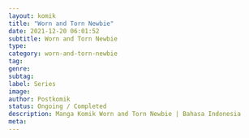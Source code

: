 ```yaml
---
layout: komik
title: "Worn and Torn Newbie"
date: 2021-12-20 06:01:52
subtitle: Worn and Torn Newbie
type: 
category: worn-and-torn-newbie
tag: 
genre: 
subtag: 
label: Series
image: 
author: Postkomik
status: Ongoing / Completed
description: Manga Komik Worn and Torn Newbie | Bahasa Indonesia
meta: 
---
```

